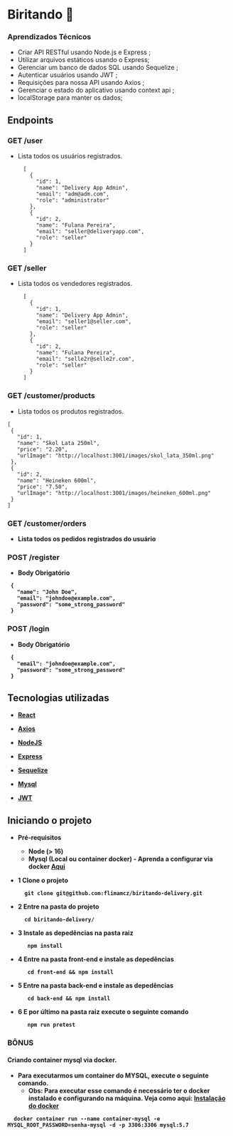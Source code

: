 # Biritando 🍺

### Aprendizados Técnicos

 - Criar API RESTful usando Node.js e Express ;
 - Utilizar arquivos estáticos usando o Express;
 - Gerenciar um banco de dados SQL usando Sequelize ;
 - Autenticar usuários usando JWT ;
 - Requisições para nossa API usando Axios ;
 - Gerenciar o estado do aplicativo usando context api ;
 - localStorage para manter os dados;

## Endpoints

 ### GET <b>/user</b>
  - Lista todos os usuários registrados.
   ```
        [
          {
            "id": 1,
            "name": "Delivery App Admin",
            "email": "adm@adm.com",
            "role": "administrator"
          },
          {
            "id": 2,
            "name": "Fulana Pereira",
            "email": "seller@deliveryapp.com",
            "role": "seller"
          }
        ]
   ```
   
   
   ### GET <b>/seller</b>
  - Lista todos os vendedores registrados.
   ```
        [
          {
            "id": 1,
            "name": "Delivery App Admin",
            "email": "seller1@seller.com",
            "role": "seller"
          },
          {
            "id": 2,
            "name": "Fulana Pereira",
            "email": "selle2r@selle2r.com",
            "role": "seller"
          }
        ]
   ```
   
   ### GET <b>/customer/products</b>
  - Lista todos os produtos registrados.
   ```
  [     
    {
      "id": 1,
      "name": "Skol Lata 250ml",
      "price": "2.20",
      "urlImage": "http://localhost:3001/images/skol_lata_350ml.png"
    },
    {
      "id": 2,
      "name": "Heineken 600ml",
      "price": "7.50",
      "urlImage": "http://localhost:3001/images/heineken_600ml.png"
    }
  ]
   ```
   
   ### GET <b>/customer/orders
   - Lista todos os pedidos registrados do usuário
  
   
   ### POST <b>/register</b>
   - Body Obrigatório
   ```
    {
      "name": "John Doe",
      "email": "johndoe@example.com",
      "password": "some_strong_password"
    }
   
   ```
   
   ### POST <b>/login</b>
   - Body Obrigatório
   ```
    {
      "email": "johndoe@example.com",
      "password": "some_strong_password"
    }
   
   ```
  
  ## Tecnologias utilizadas
  
   - <p><a href="https://react.dev/" target="_blank">React</a></p>
   - <p><a href="https://axios-http.com/ptbr/" target="_blank">Axios</a></p>
   - <p><a href="https://nodejs.org/en/about" target="_blank">NodeJS</a></p>
   - <p><a href="https://expressjs.com/" target="_blank">Express</a></p>
   - <p><a href="https://sequelize.org/" target="_blank">Sequelize</a></p>
   - <p><a href="https://www.mysql.com/" target="_blank">Mysql</a></p>
   - <p><a href="https://jwt.io/" target="_blank">JWT</a></p>
  
  ## Iniciando o projeto
  
   - Pré-requisitos
     - Node (> 16)
     - Mysql (Local ou container docker) - Aprenda a configurar via docker <a href="#tutorial-docker-mysql">Aqui</a>
  - 1 Clone o projeto
  
    ```
      git clone git@github.com:flimamcz/biritando-delivery.git
    ```
  
  - 2 Entre na pasta do projeto
  
    ```
      cd biritando-delivery/
    ```
  - 3 Instale as depedências na pasta raiz
  
     ```
        npm install
     ```
  
  - 4 Entre na pasta front-end e instale as depedências
  
    ```
       cd front-end && npm install
    ```
  
  - 5 Entre na pasta back-end e instale as depedências
  
    ```
       cd back-end && npm install
    ```
  
  - 6 E por último na pasta raiz execute o seguinte comando
  
    ```
       npm run pretest
    ```
  
  ### BÔNUS
  
   #### Criando container mysql via docker.
  
   - Para executarmos um container do MYSQL, execute o seguinte comando. 
      - Obs: Para executar esse comando é necessário ter o docker instalado e configurando na máquina. 
      Veja como aqui: <a href="https://docs.docker.com/get-docker/">Instalação do docker</a>
  
  
  ```
    docker container run --name container-mysql -e MYSQL_ROOT_PASSWORD=senha-mysql -d -p 3306:3306 mysql:5.7
  ```
  
   
